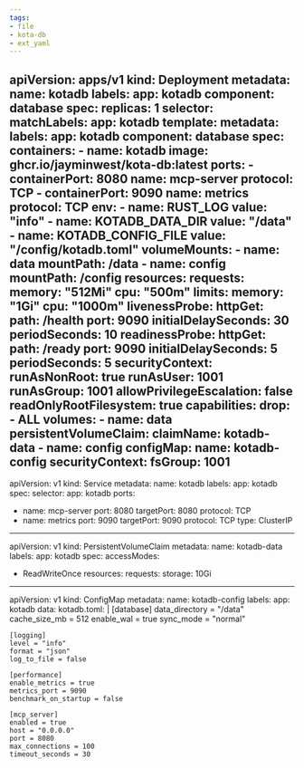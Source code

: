 ```yaml
---
tags:
- file
- kota-db
- ext_yaml
---
```

apiVersion: apps/v1
kind: Deployment
metadata:
  name: kotadb
  labels:
    app: kotadb
    component: database
spec:
  replicas: 1
  selector:
    matchLabels:
      app: kotadb
  template:
    metadata:
      labels:
        app: kotadb
        component: database
    spec:
      containers:
      - name: kotadb
        image: ghcr.io/jayminwest/kota-db:latest
        ports:
        - containerPort: 8080
          name: mcp-server
          protocol: TCP
        - containerPort: 9090
          name: metrics
          protocol: TCP
        env:
        - name: RUST_LOG
          value: "info"
        - name: KOTADB_DATA_DIR
          value: "/data"
        - name: KOTADB_CONFIG_FILE
          value: "/config/kotadb.toml"
        volumeMounts:
        - name: data
          mountPath: /data
        - name: config
          mountPath: /config
        resources:
          requests:
            memory: "512Mi"
            cpu: "500m"
          limits:
            memory: "1Gi"
            cpu: "1000m"
        livenessProbe:
          httpGet:
            path: /health
            port: 9090
          initialDelaySeconds: 30
          periodSeconds: 10
        readinessProbe:
          httpGet:
            path: /ready
            port: 9090
          initialDelaySeconds: 5
          periodSeconds: 5
        securityContext:
          runAsNonRoot: true
          runAsUser: 1001
          runAsGroup: 1001
          allowPrivilegeEscalation: false
          readOnlyRootFilesystem: true
          capabilities:
            drop:
            - ALL
      volumes:
      - name: data
        persistentVolumeClaim:
          claimName: kotadb-data
      - name: config
        configMap:
          name: kotadb-config
      securityContext:
        fsGroup: 1001
---
apiVersion: v1
kind: Service
metadata:
  name: kotadb
  labels:
    app: kotadb
spec:
  selector:
    app: kotadb
  ports:
  - name: mcp-server
    port: 8080
    targetPort: 8080
    protocol: TCP
  - name: metrics
    port: 9090
    targetPort: 9090
    protocol: TCP
  type: ClusterIP
---
apiVersion: v1
kind: PersistentVolumeClaim
metadata:
  name: kotadb-data
  labels:
    app: kotadb
spec:
  accessModes:
  - ReadWriteOnce
  resources:
    requests:
      storage: 10Gi
---
apiVersion: v1
kind: ConfigMap
metadata:
  name: kotadb-config
  labels:
    app: kotadb
data:
  kotadb.toml: |
    [database]
    data_directory = "/data"
    cache_size_mb = 512
    enable_wal = true
    sync_mode = "normal"
    
    [logging]
    level = "info"
    format = "json"
    log_to_file = false
    
    [performance]
    enable_metrics = true
    metrics_port = 9090
    benchmark_on_startup = false
    
    [mcp_server]
    enabled = true
    host = "0.0.0.0"
    port = 8080
    max_connections = 100
    timeout_seconds = 30
